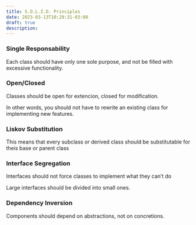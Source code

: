 ```yaml
---
title: S.O.L.I.D. Principles
date: 2023-03-13T10:29:31-03:00
draft: true
description:
---
```


### Single Responsability

Each class should have only one sole purpose, and not be filled with excessive functionality.

### Open/Closed

Classes should be open for extencion, closed for modification.

In other words, you should not have to rewrite an existing class for implementing new features.

### Liskov Substitution

This means that every subclass or derived class should be substitutable for theis base or parent class

### Interface Segregation

Interfaces should not force classes to implement what they can’t do

Large interfaces should be divided into small ones.

### Dependency Inversion

Components should depend on abstractions, not on concretions.

